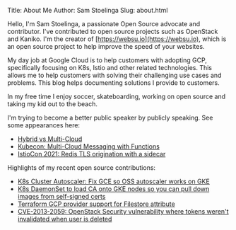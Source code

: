 Title: About Me
Author: Sam Stoelinga
Slug: about.html

Hello, I'm Sam Stoelinga, a passionate Open Source advocate and contributor.
I've contributed to open source projects such as OpenStack and Kaniko.
I'm the creator of [https://websu.io](https://websu.io), which is an open source
project to help improve the speed of your websites. 

My day job at Google Cloud is to help customers with adopting GCP, specifically focusing
on K8s, Istio and other related technologies. This allows me to help customers with solving
their challenging use cases and problems. This blog helps documenting solutions I provide
to customers.

In my free time I enjoy soccer, skateboarding, working on open source and taking
my kid out to the beach.

I'm trying to become a better public speaker by publicly speaking. See some appearances here:

* [Hybrid vs Multi-Cloud](https://youtu.be/F5JIJX6Ra8A)
* [Kubecon: Multi-Cloud Messaging with Functions](https://youtu.be/GY0cHfDhpF4)
* [IstioCon 2021: Redis TLS origination with a sidecar](https://www.youtube.com/watch?v=N9rZ6Suk7so)

Highlights of my recent open source contributions:

* [K8s Cluster Autoscaler: Fix GCE so OSS autoscaler works on GKE](https://github.com/kubernetes/autoscaler/pull/3907)
* [K8s DaemonSet to load CA onto GKE nodes so you can pull down images from self-signed certs](https://github.com/samos123/gke-node-ca-importer)
* [Terraform GCP provider support for Filestore attribute](https://github.com/GoogleCloudPlatform/magic-modules/pull/5161)
* [CVE-2013-2059: OpenStack Security vulnerability where tokens weren't invalidated when user is deleted](https://bugzilla.redhat.com/show_bug.cgi?id=CVE-2013-2059)

